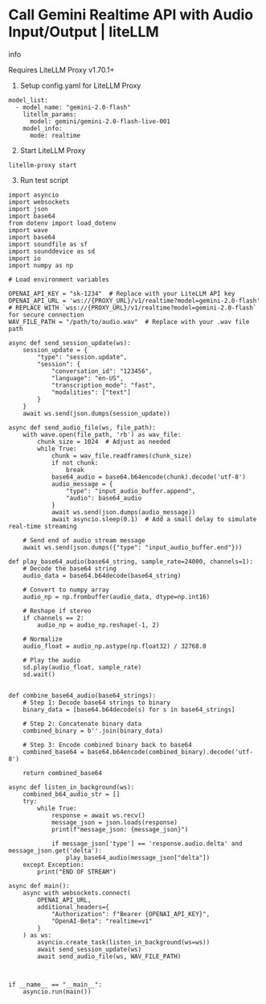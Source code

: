 # Call Gemini Realtime API with Audio Input/Output | liteLLM

info

Requires LiteLLM Proxy v1.70.1+

  1. Setup config.yaml for LiteLLM Proxy

    
    
    model_list:  
      - model_name: "gemini-2.0-flash"  
        litellm_params:  
          model: gemini/gemini-2.0-flash-live-001  
        model_info:  
          mode: realtime  
    

  2. Start LiteLLM Proxy

    
    
    litellm-proxy start  
    

  3. Run test script

    
    
    import asyncio  
    import websockets  
    import json  
    import base64  
    from dotenv import load_dotenv  
    import wave  
    import base64  
    import soundfile as sf  
    import sounddevice as sd  
    import io  
    import numpy as np  
      
    # Load environment variables  
      
    OPENAI_API_KEY = "sk-1234"  # Replace with your LiteLLM API key  
    OPENAI_API_URL = 'ws://{PROXY_URL}/v1/realtime?model=gemini-2.0-flash' # REPLACE WITH `wss://{PROXY_URL}/v1/realtime?model=gemini-2.0-flash` for secure connection  
    WAV_FILE_PATH = "/path/to/audio.wav"  # Replace with your .wav file path  
      
    async def send_session_update(ws):  
        session_update = {  
            "type": "session.update",  
            "session": {  
                "conversation_id": "123456",  
                "language": "en-US",  
                "transcription_mode": "fast",  
                "modalities": ["text"]  
            }  
        }  
        await ws.send(json.dumps(session_update))  
      
    async def send_audio_file(ws, file_path):  
        with wave.open(file_path, 'rb') as wav_file:  
            chunk_size = 1024  # Adjust as needed  
            while True:  
                chunk = wav_file.readframes(chunk_size)  
                if not chunk:  
                    break  
                base64_audio = base64.b64encode(chunk).decode('utf-8')  
                audio_message = {  
                    "type": "input_audio_buffer.append",  
                    "audio": base64_audio  
                }  
                await ws.send(json.dumps(audio_message))  
                await asyncio.sleep(0.1)  # Add a small delay to simulate real-time streaming  
      
        # Send end of audio stream message  
        await ws.send(json.dumps({"type": "input_audio_buffer.end"}))  
      
    def play_base64_audio(base64_string, sample_rate=24000, channels=1):  
        # Decode the base64 string  
        audio_data = base64.b64decode(base64_string)  
      
        # Convert to numpy array  
        audio_np = np.frombuffer(audio_data, dtype=np.int16)  
      
        # Reshape if stereo  
        if channels == 2:  
            audio_np = audio_np.reshape(-1, 2)  
      
        # Normalize  
        audio_float = audio_np.astype(np.float32) / 32768.0  
      
        # Play the audio  
        sd.play(audio_float, sample_rate)  
        sd.wait()  
      
      
    def combine_base64_audio(base64_strings):  
        # Step 1: Decode base64 strings to binary  
        binary_data = [base64.b64decode(s) for s in base64_strings]  
          
        # Step 2: Concatenate binary data  
        combined_binary = b''.join(binary_data)  
          
        # Step 3: Encode combined binary back to base64  
        combined_base64 = base64.b64encode(combined_binary).decode('utf-8')  
          
        return combined_base64  
      
    async def listen_in_background(ws):  
        combined_b64_audio_str = []  
        try:   
            while True:  
                response = await ws.recv()  
                message_json = json.loads(response)  
                print(f"message_json: {message_json}")  
      
                if message_json['type'] == 'response.audio.delta' and message_json.get('delta'):  
                    play_base64_audio(message_json["delta"])  
        except Exception:   
            print("END OF STREAM")  
      
    async def main():  
        async with websockets.connect(  
            OPENAI_API_URL,  
            additional_headers={  
                "Authorization": f"Bearer {OPENAI_API_KEY}",  
                "OpenAI-Beta": "realtime=v1"  
            }  
        ) as ws:  
            asyncio.create_task(listen_in_background(ws=ws))  
            await send_session_update(ws)  
            await send_audio_file(ws, WAV_FILE_PATH)  
      
              
      
    if __name__ == "__main__":  
        asyncio.run(main())
